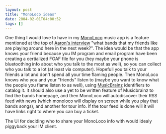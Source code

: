 ```yaml
---
layout: post
title: "MonoLoco ideas"
date: 2004-02-01T04:00:52
tags: []
---
```


One thing I would love to have in my [MonoLoco][1] music app is a feature
mentioned at the top of [Aaron's interview][2] "what bands that my friends
like are playing around here in the next week?". The idea would be that the
app knows your friend because you IM program and email program have been
creating a certialized FOAF file for you (hey maybe your phone is bluetoothing
info about who you talk to the most as well), so you can collect who you talk
to a lot (at least via computer). Hopefull you talk to your friends a lot and
don't spend all your time flaming people. Then MonoLoco knows who you and your
"friends" listen to (maybe you want to know what the people you flame listen
to as well), using [MusicBrainz][3] identifiers to catalog it. It should also
use a yet to be written feature of Musicbrainz to find the bands homepage, and
then MonoLoco will autodiscover their RSS feed with news (which monoloco will
display on screen while you play that bands songs), and another for tour info.
If the tour feed is done will it will have links right to where you can buy a
ticket.

The UI for deciding who to share your MonoLoco info with would idealy
piggyback your IM client.

   [1]: http://monoloco.net

   [2]: http://iron.wootest.net/aaron_swartz.php

   [3]: http://musicbrainz.org
